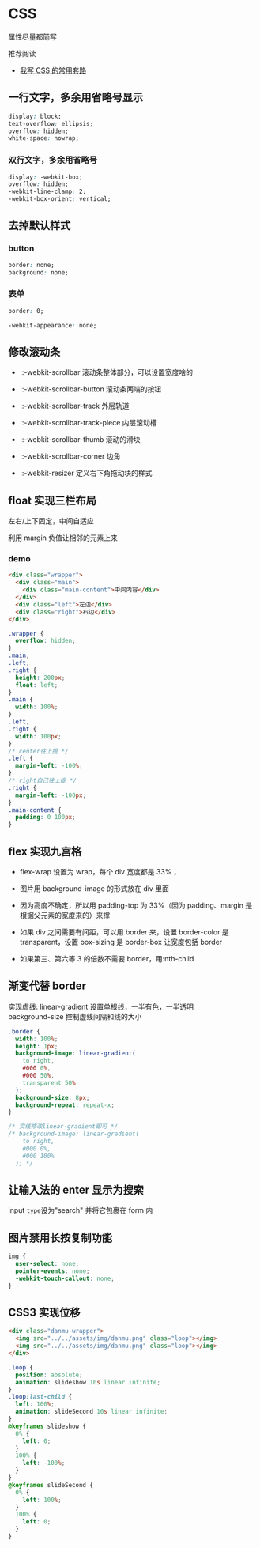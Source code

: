 # CSS

属性尽量都简写

推荐阅读

- [我写 CSS 的常用套路](https://juejin.im/post/6844904033405108232)

## 一行文字，多余用省略号显示

```css
display: block;
text-overflow: ellipsis;
overflow: hidden;
white-space: nowrap;
```

### 双行文字，多余用省略号

```css
display: -webkit-box;
overflow: hidden;
-webkit-line-clamp: 2;
-webkit-box-orient: vertical;
```

## 去掉默认样式

### button

```css
border: none;
background: none;
```

### 表单

```css
border: 0;

-webkit-appearance: none;
```

## 修改滚动条

- ::-webkit-scrollbar 滚动条整体部分，可以设置宽度啥的

- ::-webkit-scrollbar-button 滚动条两端的按钮

- ::-webkit-scrollbar-track 外层轨道

- ::-webkit-scrollbar-track-piece 内层滚动槽

- ::-webkit-scrollbar-thumb 滚动的滑块

- ::-webkit-scrollbar-corner 边角

- ::-webkit-resizer 定义右下角拖动块的样式

## float 实现三栏布局

左右/上下固定，中间自适应

利用 margin 负值让相邻的元素上来

### demo

```html
<div class="wrapper">
  <div class="main">
    <div class="main-content">中间内容</div>
  </div>
  <div class="left">左边</div>
  <div class="right">右边</div>
</div>
```

```css
.wrapper {
  overflow: hidden;
}
.main,
.left,
.right {
  height: 200px;
  float: left;
}
.main {
  width: 100%;
}
.left,
.right {
  width: 100px;
}
/* center往上提 */
.left {
  margin-left: -100%;
}
/* right自己往上提 */
.right {
  margin-left: -100px;
}
.main-content {
  padding: 0 100px;
}
```

## flex 实现九宫格

- flex-wrap 设置为 wrap，每个 div 宽度都是 33%；

- 图片用 background-image 的形式放在 div 里面

- 因为高度不确定，所以用 padding-top 为 33%（因为 padding、margin 是根据父元素的宽度来的）来撑

- 如果 div 之间需要有间距，可以用 border 来，设置 border-color 是 transparent，设置 box-sizing 是 border-box 让宽度包括 border

- 如果第三、第六等 3 的倍数不需要 border，用:nth-child

## 渐变代替 border

实现虚线:
linear-gradient 设置单根线，一半有色，一半透明  
background-size 控制虚线间隔和线的大小

```css
.border {
  width: 100%;
  height: 1px;
  background-image: linear-gradient(
    to right,
    #000 0%,
    #000 50%,
    transparent 50%
  );
  background-size: 8px;
  background-repeat: repeat-x;
}

/* 实线修改linear-gradient即可 */
/* background-image: linear-gradient(
    to right,
    #000 0%,
    #000 100%
  ); */
```

## 让输入法的 enter 显示为搜索

input `type`设为"search"
并将它包裹在 form 内

## 图片禁用长按复制功能

```css
img {
  user-select: none;
  pointer-events: none;
  -webkit-touch-callout: none;
}
```

## CSS3 实现位移

```html
<div class="danmu-wrapper">
  <img src="../../assets/img/danmu.png" class="loop"></img>
  <img src="../../assets/img/danmu.png" class="loop"></img>
</div>
```

```scss
.loop {
  position: absolute;
  animation: slideshow 10s linear infinite;
}
.loop:last-child {
  left: 100%;
  animation: slideSecond 10s linear infinite;
}
@keyframes slideshow {
  0% {
    left: 0;
  }
  100% {
    left: -100%;
  }
}
@keyframes slideSecond {
  0% {
    left: 100%;
  }
  100% {
    left: 0;
  }
}
```
